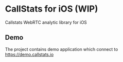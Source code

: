 CallStats for iOS (WIP)
===========================
Callstats WebRTC analytic library for iOS

## Demo
The project contains demo application which connect to https://demo.callstats.io